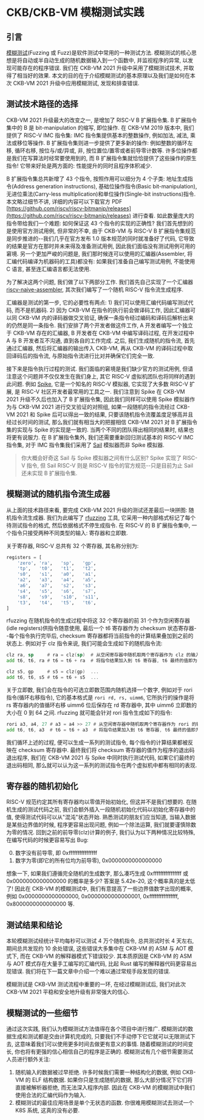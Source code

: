 # CKB/CKB-VM 模糊测试实践

## 引言

[模糊测试](https://en.wikipedia.org/wiki/Fuzzing)(Fuzzing 或 Fuzz)是软件测试中常用的一种测试方法. 模糊测试的核心思想是将自动或半自动生成的随机数据输入到一个函数中, 并监视程序的异常, 以发现可能存在的程序错误. 我们在 CKB-VM 2021 升级中采用了模糊测试技术, 并取得了相当好的效果. 本文的目的在于介绍模糊测试的基本原理以及我们是如何在本次 CKB-VM 2021 升级中应用模糊测试, 发现和排查错误.

## 测试技术路径的选择

CKB-VM 2021 升级最大的改变之一, 是增加了 RISC-V B 扩展指令集. B 扩展指令集中的 B 是 bit-manipulation 的缩写, 即位操作. 在 CKB-VM 2019 版本中, 我们提供了 RISC-V IMC 指令集: IMC 指令集提供基本的整数操作, 例如加法, 减法, 乘法或移位等操作. B 扩展指令集则进一步提供了更多新的操作: 例如整数的循环左移, 循环右移, 按位与/或/异或, 非, 按位置位/置零或者前导零计数等. 许多位操作都是我们在写算法时经常要使用到的, 而 B 扩展指令集就恰恰提供了这些操作的原生指令! 它带来好处是两方面的: 性能提升的同时且程序体积减少.

B 扩展指令集总共新增了 43 个指令, 按照作用可以细分为 4 个子类: 地址生成指令(Address generation instructions), 基础位操作指令(Basic bit-manipulation), 无进位乘法(Carry-less multiplication)和单位操作(Single-bit instructions)指令. 本文略过细节不讲, 详细的内容可以下载官方 PDF [https://github.com/riscv/riscv-bitmanip/releases](https://github.com/riscv/riscv-bitmanip/releases) 进行查看. 如此数量庞大的指令带给我们一个难题: 如何保证这 43 个指令的实现的正确性? 我们首先想到的是使用官方测试用例, 但非常的不幸, 由于 CKB-VM 与 RISC-V B 扩展指令集规范是同步推进的--我们几乎在官方发布 1.0 版本规范的同时就准备好了代码, 它导致的结果是官方在那时并未来得及准备测试用例, 因此我们面临没有测试用例可用的窘境. 另一个更加严峻的问题是, 我们那时候连可以使用的汇编器(Assembler, 将汇编代码编译为机器码的工具)都没有: 如果我们准备自己编写测试用例, 不能使用 C 语言, 甚至连汇编语言都无法使用.

为了解决这两个问题, 我们做了以下两部分工作. 我们首先自己实现了一个汇编器 [riscv-naive-assembler](https://github.com/XuJiandong/riscv-naive-assembler), 其次我们编写了一个随机 RISC-V 指令流生成程序.

汇编器是测试的第一步, 它的必要性有两点: 1) 我们可以使用汇编代码编写测试代码, 而不是机器码. 2) 因为 CKB-VM 在指令的执行前会做译码工作, 因此汇编器可以同 CKB-VM 内的译码器做交叉验证, 确保一条指令经过编码和译码后解析出来的仍然是同一条指令. 我们安排了两个开发者做这件工作, A 开发者编写一个独立于 CKB-VM 存在的汇编器, B 开发者在 CKB-VM 中编写译码过程, 在开发过程中 A 与 B 开发者互不沟通, 直到各自的工作完成. 之后, 我们生成随机的指令流, 首先通过汇编器, 然后将汇编器的输出传入 CKB-VM, 再从 CKB-VM 的译码过程中取回译码后的指令流, 与原始指令流进行比对并确保它们完全一致.

接下来是指令执行过程的测试. 我们面临的窘境是我们缺少官方的测试用例, 但请注意这个问题并不仅仅发生在我们身上, 其它 RISC-V 虚拟机团队也将同样的遇到此问题. 例如 [Spike](https://github.com/riscv-software-src/riscv-isa-sim), 它是一个知名的 RISC-V 模拟器, 它实现了大多数 RISC-V 扩展, 是 RISC-V 社区开发者最常用的工具之一. 我们注意到 Spike 在 CKB-VM 2021 升级不久后也加入了 B 扩展指令集, 因此我们同样可以使用 Spike 模拟器作为与 CKB-VM 2021 进行交叉验证的对照组, 如果一段随机的指令流经过 CKB-VM 2021 和 Spike 后可以得出一致的结果, 只要该随机指令流覆盖度足够高并且经过长时间的测试, 那么我们就有相当大的把握相信 CKB-VM 2021 对 B 扩展指令集的实现与 Spike 的实现是一致的. 当两个不同的团队得出相同的结果时, 结果也将更有说服力. 在 B 扩展指令集外, 我们还需要重新回归测试基本的 RISC-V IMC 指令集, 对于 IMC 指令集我们采用了 [Sail](https://github.com/riscv/sail-riscv) 模拟器而非 Spike 模拟器.

> 你大概会好奇这 Sail 与 Spike 模拟器之间有什么区别? Spike 实现了 RISC-V 指令, 但 Sail RISC-V 则是 RISC-V 指令的官方规范--只是目前为止 Sail 还未实现 B 扩展指令集.

## 模糊测试的随机指令流生成器

从上面的技术路径来看, 要完成 CKB-VM 2021 升级的测试还差最后一块拼图: 随机指令流生成器. 我们为此编写了 [rfuzzing](https://github.com/mohanson/rfuzzing) 工具, 它采用一种内部格式标记了每个待测试指令的格式, 然后依据格式不停生成指令. 在 RISC-V 的 B 扩展指令集中, 一个指令只接受两种不同类型的输入: 寄存器和立即数.

关于寄存器, RISC-V 总共有 32 个寄存器, 其名称分别为:

```py
registers = [
    'zero', 'ra',   'sp',   'gp',
    'tp',   't0',   't1',   't2',
    's0',   's1',   'a0',   'a1',
    'a2',   'a3',   'a4',   'a5',
    'a6',   'a7',   's2',   's3',
    's4',   's5',   's6',   's7',
    's8',   's9',   's10',  's11',
    't3',   't4',   't5',   't6',
]
```

rfuzzing 在随机指令的生成过程中将这 32 个寄存器的前 31 个作为空闲寄存器(idle registers)供指令随意使用, 最后一个 t6 寄存器作为 checksum 状态寄存器--每个指令执行完毕后, checksum 寄存器都将当前指令的计算结果叠加到之前的状态上. 例如对于 clz 指令来说, 我们可能会生成如下的随机指令流:

```asm
clz ra, sp     # ra = clz(sp)  # 从空闲寄存器中随机取两个寄存器作为 clz 的输入
add t6, t6, ra # t6 = t6 + ra  # 将指令结果加入到 t6 寄存器, t6 最终的值即为 checksum

clz s5, gp     # s5 = clz(gp)  ...
add t6, t6, s5 # t6 = t6 + s5  ...
```

关于立即数, 我们会在指令的可选立即数范围内随机选择一个数字, 例如对于 rori 指令(循环右移指令), 它的基本格式是 `rori rd, rs, uimm6`, 它所执行的操作是将 rs 寄存器内的值循环右移 uimm6 位后保存在 rd 寄存器中, 其中 uimm6 立即数的大小在 0 到 64 之间. rfuzzing 就可能会针对 rori 指令生成如下的指令:

```asm
rori a3, a4, 27 # a3 = a4 >> 27 # 从空闲寄存器中随机取两个寄存器作为 rori 的输入并生成一个位于 0 到 64 之间的立即数
add t6, t6, a3  # t6 = t6 + a3  # 将指令结果加入到 t6 寄存器, t6 最终的值即为 checksum
```

我们循环上述的过程, 便可以生成一系列的测试指令, 每个指令的计算结果都被反映在 checksum 寄存器中. 最终我们将 checksum 寄存器的值作为程序的退出码退出程序, 我们在 CKB-VM 2021 与 Spike 中同时执行测试代码, 如果它们最终的退出码相同, 那么就可以认为这一系列的测试指令在两个虚拟机中都有相同的表现.

## 寄存器的随机初始化

RISC-V 规范约定其所有寄存器均以零值开始初始化, 但这并不是我们想要的. 在随机生成的测试代码之前, 我们会额外插入一段随机初始化代码以初始化寄存器中的值, 使得测试代码可以从"混沌"状态开始. 熟悉测试的朋友们应当知道, 当输入数据是某些边界值的时候, 程序更容易出现问题, 例如一个除法运算, 我们就要谨慎除数为零的情况. 回到之前的前导零(clz)计算的例子, 我们认为以下两种情况比较特殊, 在编写代码的时候更容易写出 Bug:

0. 数字没有前导零, 即 0xffffffffffffffff
0. 数字为零(即它的所有位均为前导零), 0x0000000000000000

想象一下, 如果我们遵循完全随机的生成数字, 那么凑巧生成 0xffffffffffffffff 或 0x0000000000000000 的概率是多少? 答案是 5.42e-20, 这个概率真的是太低了! 因此在 CKB-VM 的模糊测试中, 我们有意提高了一些边界值数字出现的概率, 例如 0x0000000000000000, 0x0000000000000001, 0xffffffffffffffff, 0x8000000000000000 等.

## 测试结果和结论

本轮模糊测试经统计平均每秒可以测试 4 万个随机指令, 总共测试时长 4 天左右, 期间总共发现约 10 余处错误, 这些错误大多集中在 CKB-VM 的 ASM 与 AOT 模式下, 而在 CKB-VM 的解释器模式下错误较少. 其本质原因是 CKB-VM 的 ASM 与 AOT 模式存在大量手工编写的汇编代码, 比起 Rust 编写的解释器代码更容易出现错误. 我们将在下一篇文章中介绍一个难以通过常规手段发现的错误.

模糊测试是 CKB-VM 测试流程中重要的一环, 在经过模糊测试后, 我们对此次 CKB-VM 2021 平稳和安全地升级有非常强大的信心.

## 模糊测试的一些细节

通过这次实践, 我们认为模糊测试方法值得在各个项目中进行推广. 模糊测试的数据生成和测试都是交由计算机完成的, 只要我们不手动停下它它就可以无限测试下去, 这意味着我们可以使用更多时间去做更有意义的事情. 随着模糊测试的时间变长, 你也将有更强的信心相信自己的程序是正确的. 模糊测试有几个细节需要测试人员进行额外关注:

1. 随机输入的数据被过早拒绝. 许多时候我们需要一种结构化的数据, 例如 CKB-VM 的 ELF 结构数据. 如果你只是生成随机的数据, 那么大部分情况下它们将直接被解析器拒绝, 而无法深入程序内部. 因此在 CKB-VM 的模糊测试中我们使用合法的汇编代码作为输入.
2. 模糊测试的最佳应用场景是单个无状态的函数. 你很难用模糊测试去测试一个 K8S 系统, 这真的没有必要.
